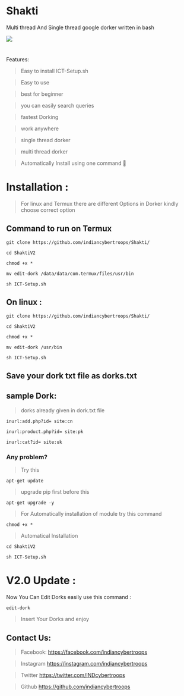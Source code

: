 
# Shakti
Multi thread And Single thread google dorker written in bash

![](header1.png)














#
Features:

>Easy to install ICT-Setup.sh


>Easy to use

>best for beginner 

>you can easily search queries 

>fastest Dorking

>work anywhere 

>single thread dorker

>multi thread dorker

>Automatically Install using one command 🤠


# Installation :
> For linux and Termux there are different Options in Dorker kindly choose correct option
## Command to run on Termux 


```
git clone https://github.com/indiancybertroops/Shakti/
```
```
cd ShaktiV2
```
```
chmod +x *
```
```
mv edit-dork /data/data/com.termux/files/usr/bin
```
```
sh ICT-Setup.sh
```



## On linux :

```
git clone https://github.com/indiancybertroops/Shakti/
```

```
cd ShaktiV2
```

```
chmod +x *
```
```
mv edit-dork /usr/bin
```
```
sh ICT-Setup.sh
```


## Save your dork txt file as dorks.txt


## sample Dork:
> dorks already given in dork.txt file
 

```
inurl:add.php?id= site:cn
```

```
inurl:product.php?id= site:pk
```
 
```
inurl:cat?id= site:uk
```


### Any problem? 
>Try this 
```
apt-get update
```
>upgrade pip first before this

```
apt-get upgrade -y
```

> For Automatically installation of module try this command
```
chmod +x *
```
>Automatical Installation 

```
cd ShaktiV2
```
```
sh ICT-Setup.sh
```
# V2.0 Update :
Now You Can Edit Dorks easily 
use this command :


```
edit-dork
```
>Insert Your Dorks and enjoy 


## Contact Us: 
>Facebook:
https://facebook.com/indiancybertroops


>Instagram
https://instagram.com/indiancybertroops


>Twitter
https://twitter.com/INDcybertroops


>Github
https://github.com/indiancybertroops


